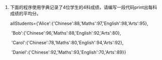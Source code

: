 1. 下面的程序使用字典记录了4位学生的4科成绩，请编写一段代码print出每科成绩的平均分。

   allStudents={'Alice':{'Chinese':88,'Maths':97,'English':98,'Arts':95},

   ​                       'Bob':{'Chinese':96,'Maths':88,'English':92,'Arts':80},

   ​                       'Carol':{'Chinese':78,'Maths':80,'English':94,'Arts':92},

   ​                       'Daniel':{'Chinese':92,'Maths':93,'English':70,'Arts':89}}

